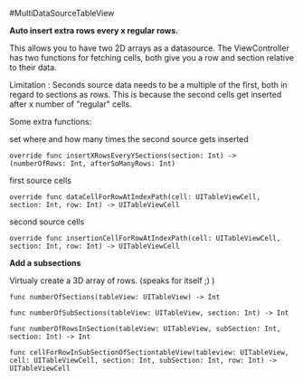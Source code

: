 #MultiDataSourceTableView

**Auto insert extra rows every x regular rows.**

This allows you to have two 2D arrays as a datasource. The ViewController has two functions for fetching cells, both give you a row and section relative to their data.

Limitation :
Seconds source data needs to be a multiple of the first, both in regard to sections as rows.
This is because the second cells get inserted after x number of "regular" cells.

Some extra functions:

set where and how many times the second source gets inserted

`override func insertXRowsEveryYSections(section: Int) -> (numberOfRows: Int, afterSoManyRows: Int)`

first source cells
    
`override func dataCellForRowAtIndexPath(cell: UITableViewCell, section: Int, row: Int) -> UITableViewCell`

second source cells
    
`override func insertionCellForRowAtIndexPath(cell: UITableViewCell, section: Int, row: Int) -> UITableViewCell`




**Add a subsections**

Virtualy create a 3D array of rows. (speaks for itself ;) )

`func numberOfSections(tableView: UITableView) -> Int`
    
`func numberOfSubSections(tableView: UITableView, section: Int) -> Int`
    
`func numberOfRowsInSection(tableView: UITableView, subSection: Int, section: Int) -> Int`
    
`func cellForRowInSubSectionOfSectiontableView(tableview: UITableView, cell: UITableViewCell, section: Int, subSection: Int, row: Int) -> UITableViewCell`
